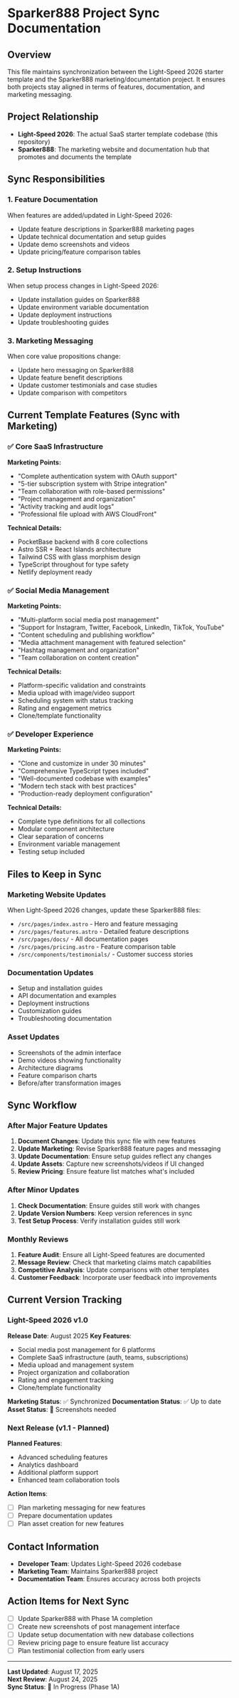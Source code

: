 # Sparker888 Project Sync Documentation

## Overview
This file maintains synchronization between the Light-Speed 2026 starter template and the Sparker888 marketing/documentation project. It ensures both projects stay aligned in terms of features, documentation, and marketing messaging.

## Project Relationship
- **Light-Speed 2026**: The actual SaaS starter template codebase (this repository)
- **Sparker888**: The marketing website and documentation hub that promotes and documents the template

## Sync Responsibilities

### 1. Feature Documentation
When features are added/updated in Light-Speed 2026:
- Update feature descriptions in Sparker888 marketing pages
- Update technical documentation and setup guides
- Update demo screenshots and videos
- Update pricing/feature comparison tables

### 2. Setup Instructions
When setup process changes in Light-Speed 2026:
- Update installation guides on Sparker888
- Update environment variable documentation
- Update deployment instructions
- Update troubleshooting guides

### 3. Marketing Messaging
When core value propositions change:
- Update hero messaging on Sparker888
- Update feature benefit descriptions
- Update customer testimonials and case studies
- Update comparison with competitors

## Current Template Features (Sync with Marketing)

### ✅ Core SaaS Infrastructure
**Marketing Points:**
- "Complete authentication system with OAuth support"
- "5-tier subscription system with Stripe integration"
- "Team collaboration with role-based permissions"
- "Project management and organization"
- "Activity tracking and audit logs"
- "Professional file upload with AWS CloudFront"

**Technical Details:**
- PocketBase backend with 8 core collections
- Astro SSR + React Islands architecture
- Tailwind CSS with glass morphism design
- TypeScript throughout for type safety
- Netlify deployment ready

### ✅ Social Media Management
**Marketing Points:**
- "Multi-platform social media post management"
- "Support for Instagram, Twitter, Facebook, LinkedIn, TikTok, YouTube"
- "Content scheduling and publishing workflow"
- "Media attachment management with featured selection"
- "Hashtag management and organization"
- "Team collaboration on content creation"

**Technical Details:**
- Platform-specific validation and constraints
- Media upload with image/video support
- Scheduling system with status tracking
- Rating and engagement metrics
- Clone/template functionality

### ✅ Developer Experience
**Marketing Points:**
- "Clone and customize in under 30 minutes"
- "Comprehensive TypeScript types included"
- "Well-documented codebase with examples"
- "Modern tech stack with best practices"
- "Production-ready deployment configuration"

**Technical Details:**
- Complete type definitions for all collections
- Modular component architecture
- Clear separation of concerns
- Environment variable management
- Testing setup included

## Files to Keep in Sync

### Marketing Website Updates
When Light-Speed 2026 changes, update these Sparker888 files:
- `/src/pages/index.astro` - Hero and feature messaging
- `/src/pages/features.astro` - Detailed feature descriptions
- `/src/pages/docs/` - All documentation pages
- `/src/pages/pricing.astro` - Feature comparison table
- `/src/components/testimonials/` - Customer success stories

### Documentation Updates
- Setup and installation guides
- API documentation and examples
- Deployment instructions
- Customization guides
- Troubleshooting documentation

### Asset Updates
- Screenshots of the admin interface
- Demo videos showing functionality
- Architecture diagrams
- Feature comparison charts
- Before/after transformation images

## Sync Workflow

### After Major Feature Updates
1. **Document Changes**: Update this sync file with new features
2. **Update Marketing**: Revise Sparker888 feature pages and messaging
3. **Update Documentation**: Ensure setup guides reflect any changes
4. **Update Assets**: Capture new screenshots/videos if UI changed
5. **Review Pricing**: Ensure feature list matches what's included

### After Minor Updates
1. **Check Documentation**: Ensure guides still work with changes
2. **Update Version Numbers**: Keep version references in sync
3. **Test Setup Process**: Verify installation guides still work

### Monthly Reviews
1. **Feature Audit**: Ensure all Light-Speed features are documented
2. **Message Review**: Check that marketing claims match capabilities
3. **Competitive Analysis**: Update comparisons with other templates
4. **Customer Feedback**: Incorporate user feedback into improvements

## Current Version Tracking

### Light-Speed 2026 v1.0
**Release Date**: August 2025
**Key Features**:
- Social media post management for 6 platforms
- Complete SaaS infrastructure (auth, teams, subscriptions)
- Media upload and management system
- Project organization and collaboration
- Rating and engagement tracking
- Clone/template functionality

**Marketing Status**: ✅ Synchronized
**Documentation Status**: ✅ Up to date
**Asset Status**: 🔄 Screenshots needed

### Next Release (v1.1 - Planned)
**Planned Features**:
- Advanced scheduling features
- Analytics dashboard
- Additional platform support
- Enhanced team collaboration tools

**Action Items**:
- [ ] Plan marketing messaging for new features
- [ ] Prepare documentation updates
- [ ] Plan asset creation for new features

## Contact Information
- **Developer Team**: Updates Light-Speed 2026 codebase
- **Marketing Team**: Maintains Sparker888 project
- **Documentation Team**: Ensures accuracy across both projects

## Action Items for Next Sync
- [ ] Update Sparker888 with Phase 1A completion
- [ ] Create new screenshots of post management interface
- [ ] Update setup documentation with new database collections
- [ ] Review pricing page to ensure feature list accuracy
- [ ] Plan testimonial collection from early users

---

**Last Updated**: August 17, 2025  
**Next Review**: August 24, 2025  
**Sync Status**: 🔄 In Progress (Phase 1A)